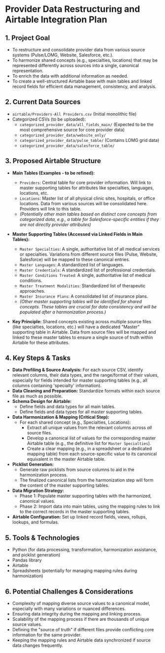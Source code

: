 # Provider Data Restructuring and Airtable Integration Plan

## 1. Project Goal
   - To restructure and consolidate provider data from various source systems (Pulse/LOMG, Website, Salesforce, etc.).
   - To harmonize shared concepts (e.g., specialties, locations) that may be represented differently across sources into a single, canonical representation.
   - To enrich the data with additional information as needed.
   - To create a well-structured Airtable base with main tables and linked record fields for efficient data management, consistency, and analysis.

## 2. Current Data Sources
   - `airtable/Providers-All Providers.csv` (Initial monolithic file)
   - Categorized CSVs (to be uploaded):
     - `categorized_provider_data/all_fields_main/` (Expected to be the most comprehensive source for core provider data)
     - `categorized_provider_data/website_only/`
     - `categorized_provider_data/pulse_table/` (Contains LOMG grid data)
     - `categorized_provider_data/salesforce_table/`

## 3. Proposed Airtable Structure
   - **Main Tables (Examples - to be refined):**
     - `Providers`: Central table for core provider information. Will link to master supporting tables for attributes like specialties, languages, locations, etc.
     - `Locations`: Master list of all physical clinic sites, hospitals, or office locations. Data from various sources will be consolidated here. Providers will link to this table.
     - *(Potentially other main tables based on distinct core concepts from categorized data, e.g., a table for Salesforce-specific entities if they are not directly provider attributes)*

   - **Master Supporting Tables (Accessed via Linked Fields in Main Tables):**
     - `Master Specialties`: A single, authoritative list of all medical services or specialties. Variations from different source files (Pulse, Website, Salesforce) will be mapped to these canonical entries.
     - `Master Languages`: A standardized list of languages.
     - `Master Credentials`: A standardized list of professional credentials.
     - `Master Conditions Treated`: A single, authoritative list of medical conditions.
     - `Master Treatment Modalities`: Standardized list of therapeutic approaches.
     - `Master Insurance Plans`: A consolidated list of insurance plans.
     - *(Other master supporting tables will be identified for shared concepts. These tables are crucial for data consistency and will be populated after a harmonization process.)*
   
   - **Key Principle:** Shared concepts existing across multiple source files (like specialties, locations, etc.) will have a dedicated "Master" supporting table in Airtable. Data from source files will be mapped and linked to these master tables to ensure a single source of truth within Airtable for these attributes.

## 4. Key Steps & Tasks
   - **Data Profiling & Source Analysis:** For each source CSV, identify relevant columns, their data types, and the range/format of their values, especially for fields intended for master supporting tables (e.g., all columns containing 'specialty' information).
   - **Data Cleaning and Preparation:** Standardize formats within each source file as much as possible.
   - **Schema Design for Airtable:**
     - Define fields and data types for all main tables.
     - Define fields and data types for all master supporting tables.
   - **Data Harmonization & Mapping (Critical Step):**
     - For each shared concept (e.g., Specialties, Locations):
       - Extract all unique values from the relevant columns across *all* source files.
       - Develop a canonical list of values for the corresponding master Airtable table (e.g., the definitive list for `Master Specialties`).
       - Create a clear mapping (e.g., in a spreadsheet or a dedicated mapping table) from each source-specific value to its canonical equivalent in the master Airtable table.
   - **Picklist Generation:**
     - Generate raw picklists from source columns to aid in the harmonization process.
     - The finalized canonical lists from the harmonization step will form the content of the master supporting tables.
   - **Data Migration Strategy:**
     - Phase 1: Populate master supporting tables with the harmonized, canonical values.
     - Phase 2: Import data into main tables, using the mapping rules to link to the correct records in the master supporting tables.
   - **Airtable Configuration:** Set up linked record fields, views, rollups, lookups, and formulas.

## 5. Tools & Technologies
   - Python (for data processing, transformation, harmonization assistance, and picklist generation)
   - Pandas library
   - Airtable
   - Spreadsheets (potentially for managing mapping rules during harmonization)

## 6. Potential Challenges & Considerations
   - Complexity of mapping diverse source values to a canonical model, especially with many variations or nuanced differences.
   - Ensuring data integrity during the mapping and linking process.
   - Scalability of the mapping process if there are thousands of unique source values.
   - Defining the "source of truth" if different files provide conflicting core information for the same provider.
   - Keeping the mapping rules and Airtable data synchronized if source data changes frequently.